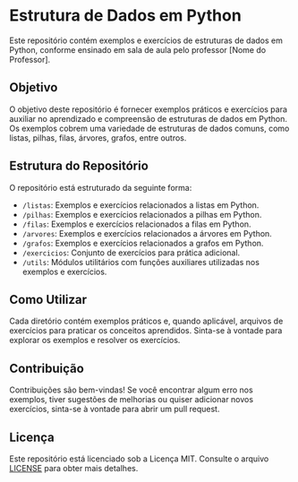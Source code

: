 # Estrutura de Dados em Python

Este repositório contém exemplos e exercícios de estruturas de dados em Python, conforme ensinado em sala de aula pelo professor [Nome do Professor].

## Objetivo

O objetivo deste repositório é fornecer exemplos práticos e exercícios para auxiliar no aprendizado e compreensão de estruturas de dados em Python. Os exemplos cobrem uma variedade de estruturas de dados comuns, como listas, pilhas, filas, árvores, grafos, entre outros.

## Estrutura do Repositório

O repositório está estruturado da seguinte forma:

- `/listas`: Exemplos e exercícios relacionados a listas em Python.
- `/pilhas`: Exemplos e exercícios relacionados a pilhas em Python.
- `/filas`: Exemplos e exercícios relacionados a filas em Python.
- `/arvores`: Exemplos e exercícios relacionados a árvores em Python.
- `/grafos`: Exemplos e exercícios relacionados a grafos em Python.
- `/exercicios`: Conjunto de exercícios para prática adicional.
- `/utils`: Módulos utilitários com funções auxiliares utilizadas nos exemplos e exercícios.

## Como Utilizar

Cada diretório contém exemplos práticos e, quando aplicável, arquivos de exercícios para praticar os conceitos aprendidos. Sinta-se à vontade para explorar os exemplos e resolver os exercícios.

## Contribuição

Contribuições são bem-vindas! Se você encontrar algum erro nos exemplos, tiver sugestões de melhorias ou quiser adicionar novos exercícios, sinta-se à vontade para abrir um pull request.

## Licença

Este repositório está licenciado sob a Licença MIT. Consulte o arquivo [LICENSE](LICENSE) para obter mais detalhes.

